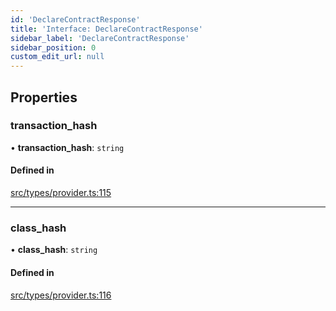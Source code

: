 ```yaml
---
id: 'DeclareContractResponse'
title: 'Interface: DeclareContractResponse'
sidebar_label: 'DeclareContractResponse'
sidebar_position: 0
custom_edit_url: null
---
```


## Properties

### transaction_hash

• **transaction_hash**: `string`

#### Defined in

[src/types/provider.ts:115](https://github.com/0xs34n/starknet.js/blob/develop/src/types/provider.ts#L115)

---

### class_hash

• **class_hash**: `string`

#### Defined in

[src/types/provider.ts:116](https://github.com/0xs34n/starknet.js/blob/develop/src/types/provider.ts#L116)
